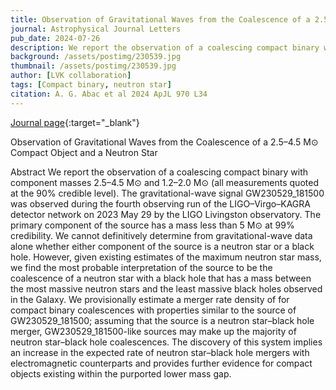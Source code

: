 ```yaml
---
title: Observation of Gravitational Waves from the Coalescence of a 2.5–4.5 M⊙ Compact Object and a Neutron Star
journal: Astrophysical Journal Letters
pub_date: 2024-07-26
description: We report the observation of a coalescing compact binary with component masses 2.5–4.5 M⊙ and 1.2–2.0 M⊙ (all measurements quoted at the 90% credible level). 
background: /assets/postimg/230539.jpg
thumbnail: /assets/postimg/230539.jpg
author: [LVK collaboration]
tags: [Compact binary, neutron star]
citation: A. G. Abac et al 2024 ApJL 970 L34
---
```


[Journal page](https://iopscience.iop.org/article/10.3847/2041-8213/ad5beb){:target="_blank"}

Observation of Gravitational Waves from the Coalescence of a 2.5–4.5 M⊙ Compact Object and a Neutron Star

Abstract
We report the observation of a coalescing compact binary with component masses 2.5–4.5 M⊙ and 1.2–2.0 M⊙ (all measurements quoted at the 90% credible level). The gravitational-wave signal GW230529_181500 was observed during the fourth observing run of the LIGO–Virgo–KAGRA detector network on 2023 May 29 by the LIGO Livingston observatory. The primary component of the source has a mass less than 5 M⊙ at 99% credibility. We cannot definitively determine from gravitational-wave data alone whether either component of the source is a neutron star or a black hole. However, given existing estimates of the maximum neutron star mass, we find the most probable interpretation of the source to be the coalescence of a neutron star with a black hole that has a mass between the most massive neutron stars and the least massive black holes observed in the Galaxy. We provisionally estimate a merger rate density of 
 for compact binary coalescences with properties similar to the source of GW230529_181500; assuming that the source is a neutron star–black hole merger, GW230529_181500-like sources may make up the majority of neutron star–black hole coalescences. The discovery of this system implies an increase in the expected rate of neutron star–black hole mergers with electromagnetic counterparts and provides further evidence for compact objects existing within the purported lower mass gap.
